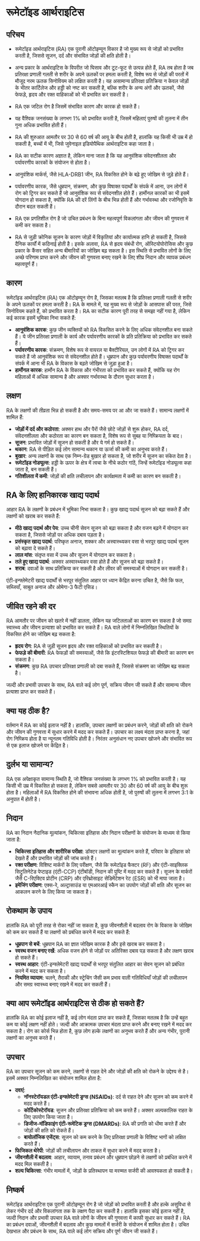 # रूमेटॉइड आर्थराइटिस
## परिचय

- रूमेटॉइड आर्थराइटिस (RA) एक पुरानी ऑटोइम्यून विकार है जो मुख्य रूप से जोड़ों को प्रभावित करती है, जिससे सूजन, दर्द और संभावित जोड़ों की क्षति होती है।
- अन्य प्रकार के आर्थराइटिस के विपरीत जो घिसाव और टूट-फूट से उत्पन्न होते हैं, RA तब होता है जब प्रतिरक्षा प्रणाली गलती से शरीर के अपने ऊतकों पर हमला करती है, विशेष रूप से जोड़ों की परतों में मौजूद नरम ऊतक सिनोवियम को लक्षित करती है। यह असामान्य प्रतिरक्षा प्रतिक्रिया न केवल जोड़ों के भीतर कार्टिलेज और हड्डी को नष्ट कर सकती है, बल्कि शरीर के अन्य अंगों और ऊतकों, जैसे फेफड़े, हृदय और रक्त वाहिकाओं को भी प्रभावित कर सकती है।

- RA एक जटिल रोग है जिसमें संभावित कारण और कारक हो सकते हैं।
- यह वैश्विक जनसंख्या के लगभग 1% को प्रभावित करती है, जिसमें महिलाएं पुरुषों की तुलना में तीन गुना अधिक प्रभावित होती हैं।
- RA की शुरुआत आमतौर पर 30 से 60 वर्ष की आयु के बीच होती है, हालांकि यह किसी भी उम्र में हो सकती है, बच्चों में भी, जिसे जुवेनाइल इडियोपैथिक आर्थराइटिस कहा जाता है।

- RA का सटीक कारण अज्ञात है, लेकिन माना जाता है कि यह आनुवंशिक संवेदनशीलता और पर्यावरणीय कारकों के संयोजन से होता है।
- आनुवंशिक मार्कर्स, जैसे HLA-DRB1 जीन, RA विकसित होने के बढ़े हुए जोखिम से जुड़े होते हैं।
- पर्यावरणीय कारक, जैसे धूम्रपान, संक्रमण, और कुछ विषाक्त पदार्थों के संपर्क में आना, उन लोगों में रोग को ट्रिगर कर सकते हैं जो आनुवंशिक रूप से संवेदनशील होते हैं। हार्मोनल कारकों का भी इसमें योगदान हो सकता है, क्योंकि RA की दरें लिंगों के बीच भिन्न होती हैं और गर्भावस्था और रजोनिवृत्ति के दौरान बदल सकती हैं।

- RA एक प्रगतिशील रोग है जो उचित प्रबंधन के बिना महत्वपूर्ण विकलांगता और जीवन की गुणवत्ता में कमी कर सकता है।
- RA से जुड़ी क्रोनिक सूजन के कारण जोड़ों में विकृतियां और कार्यात्मक हानि हो सकती है, जिससे दैनिक कार्यों में कठिनाई होती है। इसके अलावा, RA से हृदय संबंधी रोग, ऑस्टियोपोरोसिस और कुछ प्रकार के कैंसर सहित अन्य बीमारियों का जोखिम बढ़ सकता है। इस स्थिति से प्रभावित लोगों के लिए अच्छे परिणाम प्राप्त करने और जीवन की गुणवत्ता बनाए रखने के लिए शीघ्र निदान और व्यापक प्रबंधन महत्वपूर्ण हैं।

## कारण
रूमेटॉइड आर्थराइटिस (RA) एक ऑटोइम्यून रोग है, जिसका मतलब है कि प्रतिरक्षा प्रणाली गलती से शरीर के अपने ऊतकों पर हमला करती है। RA के मामले में, यह मुख्य रूप से जोड़ों के आसपास की परत, जिसे सिनोवियम कहते हैं, को प्रभावित करता है। RA का सटीक कारण पूरी तरह से समझा नहीं गया है, लेकिन कई कारक इसमें भूमिका निभा सकते हैं:

- **आनुवंशिक कारक**: कुछ जीन व्यक्तियों को RA विकसित करने के लिए अधिक संवेदनशील बना सकते हैं। ये जीन प्रतिरक्षा प्रणाली के कार्य और पर्यावरणीय कारकों के प्रति प्रतिक्रिया को प्रभावित कर सकते हैं।
- **पर्यावरणीय कारक**: संक्रमण, विशेष रूप से वायरल या बैक्टीरियल, उन लोगों में RA को ट्रिगर कर सकते हैं जो आनुवंशिक रूप से संवेदनशील होते हैं। धूम्रपान और कुछ पर्यावरणीय विषाक्त पदार्थों के संपर्क में आना भी RA के विकास के बढ़ते जोखिम से जुड़ा हुआ है।
- **हार्मोनल कारक**: हार्मोन RA के विकास और गंभीरता को प्रभावित कर सकते हैं, क्योंकि यह रोग महिलाओं में अधिक सामान्य है और अक्सर गर्भावस्था के दौरान सुधार करता है।

## लक्षण
RA के लक्षणों की तीव्रता भिन्न हो सकती है और समय-समय पर आ और जा सकते हैं। सामान्य लक्षणों में शामिल हैं:

- **जोड़ों में दर्द और कठोरता**: अक्सर हाथ और पैरों जैसे छोटे जोड़ों से शुरू होकर, RA दर्द, संवेदनशीलता और कठोरता का कारण बन सकता है, विशेष रूप से सुबह या निष्क्रियता के बाद।
- **सूजन**: प्रभावित जोड़ों में सूजन हो सकती है और ये गर्म हो सकते हैं।
- **थकान**: RA से पीड़ित कई लोग सामान्य थकान या ऊर्जा की कमी का अनुभव करते हैं।
- **बुखार**: अन्य लक्षणों के साथ एक निम्न-ग्रेड बुखार हो सकता है, जो शरीर में सूजन का संकेत देता है।
- **रूमेटॉइड नोड्यूल्स**: हड्डी के ऊपर के क्षेत्र में त्वचा के नीचे कठोर गांठें, जिन्हें रूमेटॉइड नोड्यूल्स कहा जाता है, बन सकती हैं।
- **गतिशीलता में कमी**: जोड़ों की क्षति लचीलापन और कार्यक्षमता में कमी का कारण बन सकती है।

## RA के लिए हानिकारक खाद्य पदार्थ
आहार RA के लक्षणों के प्रबंधन में भूमिका निभा सकता है। कुछ खाद्य पदार्थ सूजन को बढ़ा सकते हैं और लक्षणों को खराब कर सकते हैं:

- **मीठे खाद्य पदार्थ और पेय**: उच्च चीनी सेवन सूजन को बढ़ा सकता है और वजन बढ़ने में योगदान कर सकता है, जिससे जोड़ों पर अधिक दबाव पड़ता है।
- **प्रसंस्कृत खाद्य पदार्थ**: परिष्कृत अनाज, शक्कर और अस्वास्थ्यकर वसा से भरपूर खाद्य पदार्थ सूजन को बढ़ावा दे सकते हैं।
- **लाल मांस**: संतृप्त वसा में उच्च और सूजन में योगदान कर सकता है।
- **तले हुए खाद्य पदार्थ**: अक्सर अस्वास्थ्यकर वसा होते हैं और सूजन को बढ़ा सकते हैं।
- **शराब**: दवाओं के साथ प्रतिक्रिया कर सकती है और लीवर की समस्याओं में योगदान कर सकती है।

एंटी-इन्फ्लेमेटरी खाद्य पदार्थों से भरपूर संतुलित आहार पर ध्यान केंद्रित करना उचित है, जैसे कि फल, सब्जियाँ, साबुत अनाज और ओमेगा-3 फैटी एसिड।

## जीवित रहने की दर
RA आमतौर पर जीवन को खतरे में नहीं डालता, लेकिन यह जटिलताओं का कारण बन सकता है जो समग्र स्वास्थ्य और जीवन प्रत्याशा को प्रभावित कर सकते हैं। RA वाले लोगों में निम्नलिखित स्थितियों के विकसित होने का जोखिम बढ़ सकता है:

- **हृदय रोग**: RA से जुड़ी सूजन हृदय और रक्त वाहिकाओं को प्रभावित कर सकती है।
- **फेफड़े की बीमारी**: RA फेफड़ों की समस्याओं, जैसे कि इंटरस्टिशियल फेफड़े की बीमारी का कारण बन सकता है।
- **संक्रमण**: कुछ RA उपचार प्रतिरक्षा प्रणाली को दबा सकते हैं, जिससे संक्रमण का जोखिम बढ़ सकता है।

जल्दी और प्रभावी उपचार के साथ, RA वाले कई लोग पूर्ण, सक्रिय जीवन जी सकते हैं और सामान्य जीवन प्रत्याशा प्राप्त कर सकते हैं।

## क्या यह ठीक है?
वर्तमान में RA का कोई इलाज नहीं है। हालांकि, उपचार लक्षणों का प्रबंधन करने, जोड़ों की क्षति को रोकने और जीवन की गुणवत्ता में सुधार करने में मदद कर सकते हैं। उपचार का लक्ष्य मंदता प्राप्त करना है, जहां रोग निष्क्रिय होता है या न्यूनतम गतिविधि होती है। निरंतर अनुसंधान नए उपचार खोजने और संभावित रूप से एक इलाज खोजने पर केंद्रित है।

## दुर्लभ या सामान्य?
RA एक अपेक्षाकृत सामान्य स्थिति है, जो वैश्विक जनसंख्या के लगभग 1% को प्रभावित करती है। यह किसी भी उम्र में विकसित हो सकता है, लेकिन सबसे आमतौर पर 30 और 60 वर्ष की आयु के बीच शुरू होता है। महिलाओं में RA विकसित होने की संभावना अधिक होती है, जो पुरुषों की तुलना में लगभग 3:1 के अनुपात में होती है।

## निदान
RA का निदान नैदानिक मूल्यांकन, चिकित्सा इतिहास और निदान परीक्षणों के संयोजन के माध्यम से किया जाता है:

- **चिकित्सा इतिहास और शारीरिक परीक्षा**: डॉक्टर लक्षणों का मूल्यांकन करते हैं, परिवार के इतिहास को देखते हैं और प्रभावित जोड़ों की जांच करते हैं।
- **रक्त परीक्षण**: विशिष्ट मार्करों के लिए परीक्षण, जैसे कि रूमेटॉइड फैक्टर (RF) और एंटी-साइक्लिक सिट्रुलिनेटेड पेप्टाइड (एंटी-CCP) एंटीबॉडी, निदान की पुष्टि में मदद कर सकते हैं। सूजन के मार्करों जैसे C-रिएक्टिव प्रोटीन (CRP) और एरिथ्रोसाइट सेडिमेंटेशन रेट (ESR) को भी मापा जाता है।
- **इमेजिंग परीक्षण**: एक्स-रे, अल्ट्रासाउंड या एमआरआई स्कैन का उपयोग जोड़ों की क्षति और सूजन का आकलन करने के लिए किया जा सकता है।

## रोकथाम के उपाय
हालांकि RA को पूरी तरह से रोका नहीं जा सकता है, कुछ जीवनशैली में बदलाव रोग के विकास के जोखिम को कम कर सकते हैं या लक्षणों को प्रबंधित करने में मदद कर सकते हैं:

- **धूम्रपान से बचें**: धूम्रपान RA का ज्ञात जोखिम कारक है और इसे खराब कर सकता है।
- **स्वस्थ वजन बनाए रखें**: अधिक वजन होने से जोड़ों पर अतिरिक्त दबाव पड़ सकता है और लक्षण खराब हो सकते हैं।
- **स्वस्थ आहार**: एंटी-इन्फ्लेमेटरी खाद्य पदार्थों से भरपूर संतुलित आहार का सेवन सूजन को प्रबंधित करने में मदद कर सकता है।
- **नियमित व्यायाम**: चलने, तैराकी और स्ट्रेचिंग जैसी कम प्रभाव वाली गतिविधियाँ जोड़ों की लचीलापन और समग्र स्वास्थ्य बनाए रखने में मदद कर सकती हैं।

## क्या आप रूमेटॉइड आर्थराइटिस से ठीक हो सकते हैं?
हालांकि RA का कोई इलाज नहीं है, कई लोग मंदता प्राप्त कर सकते हैं, जिसका मतलब है कि उन्हें बहुत कम या कोई लक्षण नहीं होते। जल्दी और आक्रामक उपचार मंदता प्राप्त करने और बनाए रखने में मदद कर सकता है। रोग का कोर्स भिन्न होता है, कुछ लोग हल्के लक्षणों का अनुभव करते हैं और अन्य गंभीर, पुरानी लक्षणों का अनुभव करते हैं।

## उपचार
RA का उपचार सूजन को कम करने, लक्षणों से राहत देने और जोड़ों की क्षति को रोकने के उद्देश्य से है। इसमें अक्सर निम्नलिखित का संयोजन शामिल होता है:

- **दवाएं**:
  - **नॉनस्टेरॉयडल एंटी-इन्फ्लेमेटरी ड्रग्स (NSAIDs)**: दर्द से राहत देने और सूजन को कम करने में मदद करते हैं।
  - **कोर्टिकोस्टेरॉयड**: सूजन और प्रतिरक्षा प्रतिक्रिया को कम करते हैं। अक्सर अल्पकालिक राहत के लिए उपयोग किया जाता है।
  - **डिजीज-मॉडिफाइंग एंटी-रूमेटिक ड्रग्स (DMARDs)**: RA की प्रगति को धीमा करते हैं और जोड़ों की क्षति को रोकते हैं।
  - **बायोलॉजिक एजेंट्स**: सूजन को कम करने के लिए प्रतिरक्षा प्रणाली के विशिष्ट भागों को लक्षित करते हैं।
- **फिजिकल थेरेपी**: जोड़ों की लचीलापन और ताकत में सुधार करने में मदद करता है।
- **जीवनशैली में बदलाव**: आहार, व्यायाम, तनाव प्रबंधन और धूम्रपान छोड़ने से लक्षणों को प्रबंधित करने में मदद मिल सकती है।
- **शल्य चिकित्सा**: गंभीर मामलों में, जोड़ों के प्रतिस्थापन या मरम्मत सर्जरी की आवश्यकता हो सकती है।

## निष्कर्ष
रूमेटॉइड आर्थराइटिस एक पुरानी ऑटोइम्यून रोग है जो जोड़ों को प्रभावित करती है और हल्के असुविधा से लेकर गंभीर दर्द और विकलांगता तक के लक्षण पैदा कर सकती है। हालांकि इसका कोई इलाज नहीं है, जल्दी निदान और प्रभावी उपचार RA वाले लोगों के जीवन की गुणवत्ता में काफी सुधार कर सकते हैं। RA का प्रबंधन दवाओं, जीवनशैली में बदलाव और कुछ मामलों में सर्जरी के संयोजन में शामिल होता है। उचित देखभाल और प्रबंधन के साथ, RA वाले कई लोग सक्रिय और पूर्ण जीवन जी सकते हैं।
